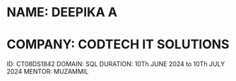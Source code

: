 # NAME: DEEPIKA A
# COMPANY: CODTECH IT SOLUTIONS
ID: CT08DS1842
DOMAIN: SQL
DURATION: 10Th JUNE 2024 to 10Th JULY 2024
MENTOR: MUZAMMIL

